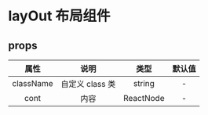 <!--
 * @Descripttion:
 * @version:
 * @Author: zhoukai
 * @Date: 2022-08-02 14:22:16
 * @LastEditors: zhoukai
 * @LastEditTime: 2022-08-02 14:52:50
-->

# layOut 布局组件

## props

|   属性    |      说明       |   类型    | 默认值 |
| :-------: | :-------------: | :-------: | :----: |
| className | 自定义 class 类 |  string   |   -    |
|   cont    |      内容       | ReactNode |   -    |
